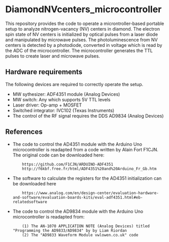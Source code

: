 # DiamondNVcenters_microcontroller
This repository provides the code to operate a microntroller-based portable setup to analyze nitrogen-vacancy (NV) centers in diamond. The electron spin state of NV centers is initialized by optical pulses from a laser diode and manipulated by microwave pulses. The photoluminescence from NV centers is detected by a photodiode, converted in voltage which is read by the ADC of the microcontroller. The microcontroller generates the TTL pulses to create laser and microwave pulses.

## Hardware requirements
The following devices are required to correctly operate the setup.

- MW sythesizer: ADF4351 module (Analog Devices)
- MW switch: Any which supports 5V TTL levels
- Laser driver: Op-amp + MOSFET 
- Switched integrator: IVC102 (Texas Instruments)
- The control of the RF signal requires the DDS AD9834 (Analog Devices)

## References
- The code to control the AD4351 module with the Arduino Uno microcontroller is readapted from a code written by Alain Fort F1CJN. The original code can be downloaded here: 
          
          https://github.com/F1CJN/ARDUINO-ADF4351
          http://f6kbf.free.fr/html/ADF4351%20and%20Arduino_Fr_Gb.htm

- The software to calculate the registers for the AD4351 initialization can be downloaded here

          https://www.analog.com/en/design-center/evaluation-hardware-and-software/evaluation-boards-kits/eval-adf4351.html#eb-relatedsoftware

- The code to control the AD9834 module with the Arduino Uno microcontroller is readapted from:


          (1) The AN-1070 APPLICATION NOTE (Analog Devices) titled "Programming the AD9833/AD9834" by by Liam Riordan
          (2) The "AD9833 Waveform Module vwlowen.co.uk" code


